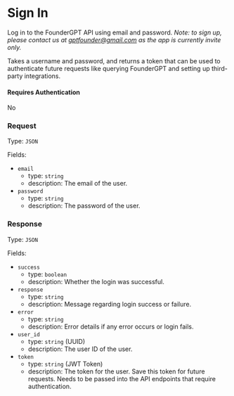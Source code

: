 # Sign In

Log in to the FounderGPT API using email and password. _Note: to sign up, please contact us at gptfounder@gmail.com as the app is currently invite only._

Takes a username and password, and returns a token that can be used to authenticate future requests like querying FounderGPT and setting up third-party integrations.

#### Requires Authentication

No

### Request

Type: `JSON`

Fields:

-   `email`
    -   type: `string`
    -   description: The email of the user.
-   `password`
    -   type: `string`
    -   description: The password of the user.

### Response

Type: `JSON`

Fields:

-   `success`
    -   type: `boolean`
    -   description: Whether the login was successful.
-   `response`
    -   type: `string`
    -   description: Message regarding login success or failure.
-   `error`
    -   type: `string`
    -   description: Error details if any error occurs or login fails.
-   `user_id`
    -   type: `string` (UUID)
    -   description: The user ID of the user.
-   `token`
    -   type: `string` (JWT Token)
    -   description: The token for the user. Save this token for future requests. Needs to be passed into the API endpoints that require authentication.
